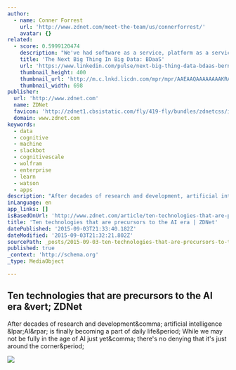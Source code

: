 ```yaml
---
author:
  - name: Conner Forrest
    url: 'http://www.zdnet.com/meet-the-team/us/connerforrest/'
    avatar: {}
related:
  - score: 0.5999120474
    description: "We've had software as a service, platform as a service and data as a service. Now, by mixing them all together and massively upscaling the amount of data involved, we've arrived at Big Data as a Service (BDaaS). It might not be a term you're familiar with yet - but it suitably describes a fast-growing new market."
    title: 'The Next Big Thing In Big Data: BDaaS'
    url: 'https://www.linkedin.com/pulse/next-big-thing-data-bdaas-bernard-marr'
    thumbnail_height: 400
    thumbnail_url: 'http://m.c.lnkd.licdn.com/mpr/mpr/AAEAAQAAAAAAAAKRAAAAJDYzNjFiZWMzLWMzNjYtNGVlYS1hNjk4LWUyNWM5NWQ4ZWRkNA.jpg'
    thumbnail_width: 698
publisher:
  url: 'http://www.zdnet.com'
  name: ZDNet
  favicon: 'http://zdnet1.cbsistatic.com/fly/419-fly/bundles/zdnetcss/images/logos/logo-192x192.png'
  domain: www.zdnet.com
keywords:
  - data
  - cognitive
  - machine
  - slackbot
  - cognitivescale
  - wolfram
  - enterprise
  - learn
  - watson
  - apps
description: "After decades of research and development, artificial intelligence (AI) is finally becoming a part of daily life. While we may not be fully in the age of AI just yet, there's no denying that it's just around the corner."
inLanguage: en
app_links: []
isBasedOnUrl: 'http://www.zdnet.com/article/ten-technologies-that-are-precursors-to-the-ai-era/'
title: 'Ten technologies that are precursors to the AI era | ZDNet'
datePublished: '2015-09-03T21:33:40.182Z'
dateModified: '2015-09-03T21:32:21.802Z'
sourcePath: _posts/2015-09-03-ten-technologies-that-are-precursors-to-the-ai-era-or-zdnet.md
published: true
_context: 'http://schema.org'
_type: MediaObject

---
```

<article style=""><h1>Ten technologies that are precursors to the AI era &amp;vert; ZDNet</h1><p>After decades of research and development&amp;comma; artificial intelligence &amp;lpar;AI&amp;rpar; is finally becoming a part of daily life&amp;period; While we may not be fully in the age of AI just yet&amp;comma; there's no denying that it's just around the corner&amp;period;</p><img src="http://zdnet2.cbsistatic.com/hub/i/r/2015/09/01/f6b098b2-005b-4f5a-9360-8d8f851e9a1c/thumbnail/770x578/f3058b23194762345d56e82c0f503417/istock000064700101full.jpg" /></article>